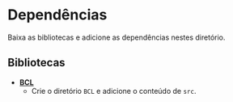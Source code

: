 # Dependências

Baixa as bibliotecas e adicione as dependências nestes diretório.

## Bibliotecas
* [**BCL**](https://github.com/balmanth/BCL/src)
	+ Crie o diretório `BCL` e adicione o conteúdo de `src`.